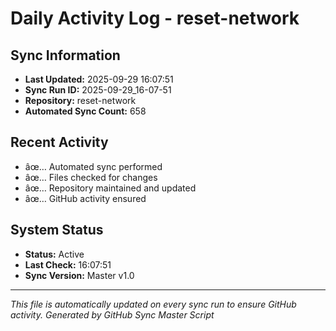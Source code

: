 ﻿# Daily Activity Log - reset-network

## Sync Information
- **Last Updated:** 2025-09-29 16:07:51
- **Sync Run ID:** 2025-09-29_16-07-51
- **Repository:** reset-network
- **Automated Sync Count:** 658

## Recent Activity
- âœ… Automated sync performed
- âœ… Files checked for changes
- âœ… Repository maintained and updated
- âœ… GitHub activity ensured

## System Status
- **Status:** Active
- **Last Check:** 16:07:51
- **Sync Version:** Master v1.0

---
*This file is automatically updated on every sync run to ensure GitHub activity.*
*Generated by GitHub Sync Master Script*
